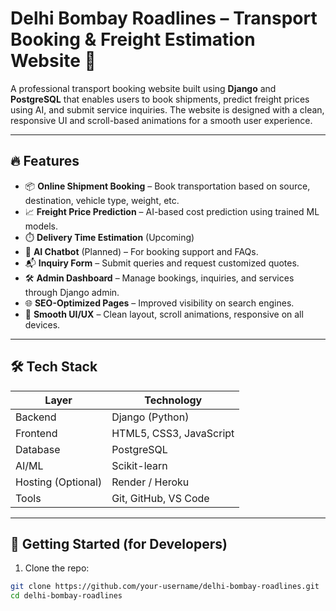 # Delhi Bombay Roadlines – Transport Booking & Freight Estimation Website 🚛

A professional transport booking website built using **Django** and **PostgreSQL** that enables users to book shipments, predict freight prices using AI, and submit service inquiries. The website is designed with a clean, responsive UI and scroll-based animations for a smooth user experience.

---

## 🔥 Features

- 📦 **Online Shipment Booking** – Book transportation based on source, destination, vehicle type, weight, etc.
- 📈 **Freight Price Prediction** – AI-based cost prediction using trained ML models.
- ⏱️ **Delivery Time Estimation** (Upcoming)
- 💬 **AI Chatbot** (Planned) – For booking support and FAQs.
- 📬 **Inquiry Form** – Submit queries and request customized quotes.
- 🛠️ **Admin Dashboard** – Manage bookings, inquiries, and services through Django admin.
- 🌐 **SEO-Optimized Pages** – Improved visibility on search engines.
- 🎨 **Smooth UI/UX** – Clean layout, scroll animations, responsive on all devices.

---

## 🛠️ Tech Stack

| Layer        | Technology              |
|--------------|--------------------------|
| Backend      | Django (Python)          |
| Frontend     | HTML5, CSS3, JavaScript  |
| Database     | PostgreSQL               |
| AI/ML        | Scikit-learn             |
| Hosting (Optional) | Render / Heroku     |
| Tools        | Git, GitHub, VS Code     |

---

## 🚀 Getting Started (for Developers)

1. Clone the repo:

```bash
git clone https://github.com/your-username/delhi-bombay-roadlines.git
cd delhi-bombay-roadlines
